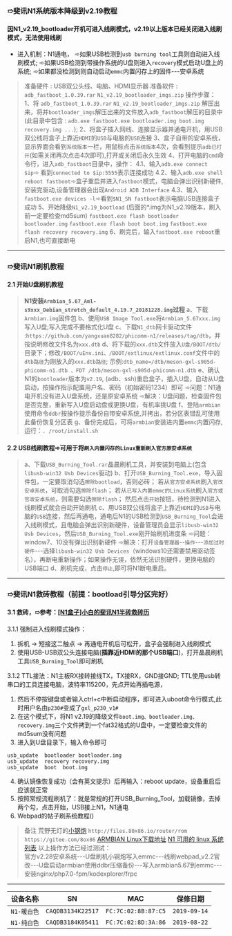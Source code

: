 
### &#10161;斐讯N1系统版本降级到v2.19教程
#### 因N1_v2.19_bootloader开机可进入线刷模式，v2.19以上版本已经关闭进入线刷模式，无法使用线刷
- 进入机制：N1通电，
&#10174;如果USB检测到`usb burning tool`工具则自动进入线刷模式;
&#10174;如果USB检测到带操作系统的U盘则进入`recovery`模式启动U盘上的系统;
&#10174;如果都没检测到则自动启动`emmc`内置闪存上的固件---安卓系统
>准备硬件 : USB双公头线、电脑、HDMI显示器
准备软件 : `adb_fastboot_1.0.39.rar` `N1_v2.19_bootloader_imgs.zip`
操作步骤：
1、将 `adb_fastboot_1.0.39.rar` `N1_v2.19_bootloader_imgs.zip` 解压出来，将并`bootloader_imgs`解压出来的文件放入`adb_fastboot`解压的目录中(此目录中包含 : `adb.exe fastboot.exe bootloader.img boot.img recovery.img ...`);
2、将盒子插入网线、连接显示器并通电开机，用USB双公线将盒子上靠近`HDMI`的`USB`与电脑的`USB`连接
3、盒子自带的安卓系统，显示界面会看到`系统版本`一栏，用鼠标点击`系统版本`4次，会看到提示`adb已打开`(如需关闭再次点击4次即可),打开或关闭后永久生效
4、打开电脑的`cmd`命令行，进入`adb_fastboot`目录中，操作：
4.1、输入`adb.exe connect $ip`&#10174; 看到`connected to $ip:5555`表示连接成功
4.2、输入`adb.exe shell reboot fastboot`&#10174;盒子重启并进入`fastboot`模式，电脑会弹出识别新硬件,安装完驱动,设备管理器会出现`Android ADB Interface`
4.3、输入`fastboot.exe devices -l`&#10174;看到`$N1_SN fastboot`表示电脑USB连接盒子成功
5、开始降级`N1_v2.19_bootload` (后面的*.img为N1_v2.19版本，刷入前一定要检查md5sum)
`fastboot.exe flash bootloader bootloader.img`
`fastboot.exe flash boot boot.img`
`fastboot.exe flash recovery recovery.img`
6、刷完后，输入`fastboot.exe reboot`重启N1,也可直接断电
---
### &#10161;斐讯N1刷机教程
#### 2.1 开始U盘刷机教程
>**N1安装`Armbian_5.67_Aml-s9xxx_Debian_stretch_default_4.19.7_20181228.img`过程**
a、下载`Armbian.img`固件包
b、使用`USB Image Tool.exe`将`Armbian_5.67xxx.img`写入U盘;写入完成不要格式化U盘
c、下载`N1_dtb`网卡驱动文件 :`https://github.com/yangxuan8282/phicomm-n1/releases/tag/dtb`，并按说明修改文件名为`xxx.dtb`
d、将下载的`xxx.dtb`文件放入`U盘/BOOT/dtb/`目录下；修改`/BOOT/uEnv.ini、/BOOT/extlinux/extlinux.conf`文件中的`dtb路径`为刚放入的`xxx.dtb路径`;
示例:`dtb_name=/dtb/meson-gxl-s905d-phicomm-n1.dtb 、FDT /dtb/meson-gxl-s905d-phicomm-n1.dtb`
e、确认N1的`bootloader`版本为`v2.19`, (adb、ssh)重启盒子，插入U盘，自动从U盘启动，按操作指示配置用户名、密码（初始密码1234）即可
&#10174;问题：N1通电开机没有进入U盘系统，还是原安卓系统
&#10174;解决：U盘问题，检查固件包是否完整，重新写入U盘启动盘或更换U盘，有机率挑U盘
f、登陆`armbian`使用命令`ddbr`按操作提示备份自带安卓系统,并拷出，若分区表错乱可使用此备份恢复分区表
g、备份完成后，可将`armbian`安装进内置`emmc`内置闪存,运行：`. /root/install.sh`
#### 2.2 USB线刷教程&#10174;可用于将`刷入内置闪存的Linux重新刷入官方原安卓系统`
>a、下载`USB_Burning_Tool.rar`晶晨刷机工具，并安装到电脑上(包含`libusb-win32 Usb Devices`驱动)
b、打开`USB_Burning_Tool.exe`，导入固件包，一定要取消勾选`擦除bootload`，否则必砖；
若从`官方安卓系统`刷入`官改安卓系统`，可取消勾选`擦除flash`；
若从`已写入内置emmc的Linux系统`刷入`官方或官改安卓系统`，则需要勾选`擦除flash`；
然后点击`开始`按钮，待检测到N1进入线刷模式就会自动开始刷机
c、用USB双公线将盒子上靠近`HDMI`的`USB`与电脑的`USB`连接，然后再通电，通电后N1的USB检测到`USB_Burning_Tool`会进入线刷模式，且电脑会弹出识别新硬件，设备管理员会显示`libusb-win32 Usb Devices`，然后`USB_Burning_Tool.exe`刚开始刷机进度条
&#10174;问题：window7、10没有弹出识别新硬件
&#10174;解决：打开`设备管理器`--`操作`---`添加过时硬件`---选择`libusb-win32 Usb Devices`（windows10还需要禁用驱动签名），再断电重新操作；如果操作无误，依然无法识别硬件，更换电脑的USB端口
d、刷机完成，点击`停止`,即可将N1断电重启。

---
### &#10161;斐讯N1救砖教程（前提：bootload引导分区完好）

#### 3.1 救砖，&#10161;参考：[[N1盒子]小白的斐讯N1半砖救砖历](https://www.right.com.cn/FORUM/thread-324996-1-1.html)
3.1.1 强制进入线刷模式操作：
  1. 拆机 -> 短接这二触点 -> 再通电开机后可松开，盒子会强制进入线刷模式
  2. 使用USB-USB双公头连接电脑(**插靠近HDMI的那个USB端口**)，打开晶晨刷机工具`USB_Burning_Tool`即可刷机

3.1.2 TTL接法：N1主板RX接转接线TX，TX接RX，GND接GND; TTL使用usb转串口的工具连接电脑，波特率115200，先点开始再插电源，
  1. 然后不停按键盘或者输入ctrl+c中断启动程序，即可进入uboot命令行模式,此时用户名由`p230#`变成了`gxl_p230_v1#`
  2. 在这个模式下，将N1 v2.19的降级文件`boot.img、bootloader.img、recovery.img`三个文件拷到一个fat32格式的U盘中，一定要检查文件的md5sum没有问题
  3. 进入到U盘目录下，输入命令即可
```
usb_update  bootloader bootloader.img
usb_update  recovery recovery.img
usb_update  boot  boot.img
```
  4. 确认镜像恢复成功（会有英文提示）后再输入：reboot update，设备重启后应该就正常
  5. 按照常规流程刷机了：就是常规的打开USB_Burning_Tool，加载镜像，去掉两个勾，点击开始，USB接上N1，N1通电
  6. Webpad的帖子刷系统教程()


> 备注
荒野无灯的[小钢炮](https://www.right.com.cn/forum/thread-324404-1-1.html)
`http://files.80x86.io/router/rom`
`https://gitee.com/8ox86`
[ARMBIAN Linux下载地址](https://yadi.sk/d/pHxaRAs-tZiei)
[N1 可用的 linux 系统列表](https://www.right.com.cn/forum/forum.php?mod=viewthread&tid=358300)
以上操作方法已经过测试：  
官方v2.28安卓系统---U盘刷机小钢炮写入emmc---线刷webpad_v2.2官改---U盘启动armbian使用ddbr压缩备份---写入armbian5.67到emmc---安装nginx/php7.0-fpm/kodexplorer/frpc
---

设备名称|SN|MAC|保修日期
:-:|:-:|:-:|:-:
`N1-暖白色`|`CAQDB3134K22517`|`FC:7C:02:8B:87:C5`|`2019-09-14`
`N1-纯白色`|`CAQDB3184K05411`|`FC:7C:02:8D:3A:86`|`2019-08-22`

